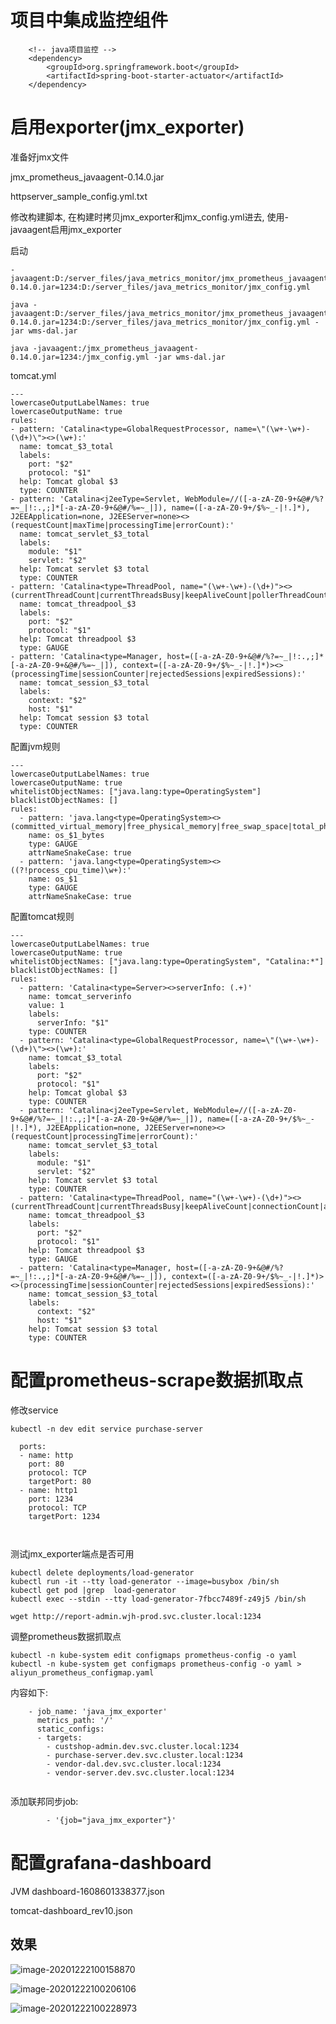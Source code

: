 # 项目中集成监控组件

        <!-- java项目监控 -->
        <dependency>
            <groupId>org.springframework.boot</groupId>
            <artifactId>spring-boot-starter-actuator</artifactId>
        </dependency>
# 启用exporter(jmx_exporter)

准备好jmx文件

jmx_prometheus_javaagent-0.14.0.jar

httpserver_sample_config.yml.txt

修改构建脚本, 在构建时拷贝jmx_exporter和jmx_config.yml进去, 使用-javaagent启用jmx_exporter

启动

```
-javaagent:D:/server_files/java_metrics_monitor/jmx_prometheus_javaagent-0.14.0.jar=1234:D:/server_files/java_metrics_monitor/jmx_config.yml
```



```
java -javaagent:D:/server_files/java_metrics_monitor/jmx_prometheus_javaagent-0.14.0.jar=1234:D:/server_files/java_metrics_monitor/jmx_config.yml -jar wms-dal.jar
```



```
java -javaagent:/jmx_prometheus_javaagent-0.14.0.jar=1234:/jmx_config.yml -jar wms-dal.jar
```





tomcat.yml

```
---   
lowercaseOutputLabelNames: true
lowercaseOutputName: true
rules:
- pattern: 'Catalina<type=GlobalRequestProcessor, name=\"(\w+-\w+)-(\d+)\"><>(\w+):'
  name: tomcat_$3_total
  labels:
    port: "$2"
    protocol: "$1"
  help: Tomcat global $3
  type: COUNTER
- pattern: 'Catalina<j2eeType=Servlet, WebModule=//([-a-zA-Z0-9+&@#/%?=~_|!:.,;]*[-a-zA-Z0-9+&@#/%=~_|]), name=([-a-zA-Z0-9+/$%~_-|!.]*), J2EEApplication=none, J2EEServer=none><>(requestCount|maxTime|processingTime|errorCount):'
  name: tomcat_servlet_$3_total
  labels:
    module: "$1"
    servlet: "$2"
  help: Tomcat servlet $3 total
  type: COUNTER
- pattern: 'Catalina<type=ThreadPool, name="(\w+-\w+)-(\d+)"><>(currentThreadCount|currentThreadsBusy|keepAliveCount|pollerThreadCount|connectionCount):'
  name: tomcat_threadpool_$3
  labels:
    port: "$2"
    protocol: "$1"
  help: Tomcat threadpool $3
  type: GAUGE
- pattern: 'Catalina<type=Manager, host=([-a-zA-Z0-9+&@#/%?=~_|!:.,;]*[-a-zA-Z0-9+&@#/%=~_|]), context=([-a-zA-Z0-9+/$%~_-|!.]*)><>(processingTime|sessionCounter|rejectedSessions|expiredSessions):'
  name: tomcat_session_$3_total
  labels:
    context: "$2"
    host: "$1"
  help: Tomcat session $3 total
  type: COUNTER

```



配置jvm规则

```
---   
lowercaseOutputLabelNames: true
lowercaseOutputName: true
whitelistObjectNames: ["java.lang:type=OperatingSystem"]
blacklistObjectNames: []
rules:
  - pattern: 'java.lang<type=OperatingSystem><>(committed_virtual_memory|free_physical_memory|free_swap_space|total_physical_memory|total_swap_space)_size:'
    name: os_$1_bytes
    type: GAUGE
    attrNameSnakeCase: true
  - pattern: 'java.lang<type=OperatingSystem><>((?!process_cpu_time)\w+):'
    name: os_$1
    type: GAUGE
    attrNameSnakeCase: true
```

配置tomcat规则

```
---   
lowercaseOutputLabelNames: true
lowercaseOutputName: true
whitelistObjectNames: ["java.lang:type=OperatingSystem", "Catalina:*"]
blacklistObjectNames: []
rules:
  - pattern: 'Catalina<type=Server><>serverInfo: (.+)'
    name: tomcat_serverinfo
    value: 1
    labels:
      serverInfo: "$1"
    type: COUNTER
  - pattern: 'Catalina<type=GlobalRequestProcessor, name=\"(\w+-\w+)-(\d+)\"><>(\w+):'
    name: tomcat_$3_total
    labels:
      port: "$2"
      protocol: "$1"
    help: Tomcat global $3
    type: COUNTER
  - pattern: 'Catalina<j2eeType=Servlet, WebModule=//([-a-zA-Z0-9+&@#/%?=~_|!:.,;]*[-a-zA-Z0-9+&@#/%=~_|]), name=([-a-zA-Z0-9+/$%~_-|!.]*), J2EEApplication=none, J2EEServer=none><>(requestCount|processingTime|errorCount):'
    name: tomcat_servlet_$3_total
    labels:
      module: "$1"
      servlet: "$2"
    help: Tomcat servlet $3 total
    type: COUNTER
  - pattern: 'Catalina<type=ThreadPool, name="(\w+-\w+)-(\d+)"><>(currentThreadCount|currentThreadsBusy|keepAliveCount|connectionCount|acceptCount|acceptorThreadCount|pollerThreadCount|maxThreads|minSpareThreads):'
    name: tomcat_threadpool_$3
    labels:
      port: "$2"
      protocol: "$1"
    help: Tomcat threadpool $3
    type: GAUGE
  - pattern: 'Catalina<type=Manager, host=([-a-zA-Z0-9+&@#/%?=~_|!:.,;]*[-a-zA-Z0-9+&@#/%=~_|]), context=([-a-zA-Z0-9+/$%~_-|!.]*)><>(processingTime|sessionCounter|rejectedSessions|expiredSessions):'
    name: tomcat_session_$3_total
    labels:
      context: "$2"
      host: "$1"
    help: Tomcat session $3 total
    type: COUNTER
```



# 配置prometheus-scrape数据抓取点

修改service

```
kubectl -n dev edit service purchase-server

  ports:
  - name: http
    port: 80
    protocol: TCP
    targetPort: 80
  - name: http1
    port: 1234
    protocol: TCP
    targetPort: 1234
    
    
```

测试jmx_exporter端点是否可用

```
kubectl delete deployments/load-generator
kubectl run -it --tty load-generator --image=busybox /bin/sh
kubectl get pod |grep  load-generator
kubectl exec --stdin --tty load-generator-7fbcc7489f-z49j5 /bin/sh

wget http://report-admin.wjh-prod.svc.cluster.local:1234
```

调整prometheus数据抓取点

```
kubectl -n kube-system edit configmaps prometheus-config -o yaml
kubectl -n kube-system get configmaps prometheus-config -o yaml > aliyun_prometheus_configmap.yaml
```

内容如下:

```
    - job_name: 'java_jmx_exporter'
      metrics_path: '/'
      static_configs:
      - targets:
        - custshop-admin.dev.svc.cluster.local:1234
        - purchase-server.dev.svc.cluster.local:1234
        - vendor-dal.dev.svc.cluster.local:1234
        - vendor-server.dev.svc.cluster.local:1234
        
```

添加联邦同步job:

```
        - '{job="java_jmx_exporter"}'
```



# 配置grafana-dashboard

JVM dashboard-1608601338377.json

tomcat-dashboard_rev10.json

## 效果

![image-20201222100158870](基于jmx和actuator监控java.assets/image-20201222100158870.png)

![image-20201222100206106](基于jmx和actuator监控java.assets/image-20201222100206106.png)

![image-20201222100228973](基于jmx和actuator监控java.assets/image-20201222100228973.png)